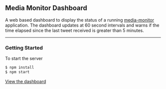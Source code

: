 ## Media Monitor Dashboard

A web based dashboard to display the status of a running [media-monitor](https://github.com/taylorrees/media-monitor) application. The dashboard updates at 60 second intervals and warns if the time elapsed since the last tweet received is greater than 5 minutes.

---

### Getting Started

To start the server
```javascript
$ npm install
$ npm start
```

[View the dashboard](http://localhost:3000/)
